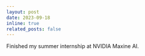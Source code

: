 ```yaml
---
layout: post
date: 2023-09-18 
inline: true
related_posts: false
---
```


Finished my summer internship at NVIDIA Maxine AI. 
